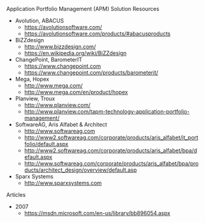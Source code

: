 
Application Portfolio Management (APM) Solution Resources
* Avolution, ABACUS
  * https://avolutionsoftware.com/
  * https://avolutionsoftware.com/products/#abacusproducts
* BiZZdesign
  * http://www.bizzdesign.com/
  * https://en.wikipedia.org/wiki/BiZZdesign 
* ChangePoint, BarometerIT
  * https://www.changepoint.com
  * https://www.changepoint.com/products/barometerit/
* Mega, Hopex
  * http://www.mega.com/
  * http://www.mega.com/en/product/hopex
* Planview, Troux
  * http://www.planview.com/
  * http://www.planview.com/tapm-technology-application-portfolio-management/
* SoftwareAG, Aris Alfabet & Architect
  * http://www.softwareag.com
  * http://www2.softwareag.com/corporate/products/aris_alfabet/it_portfolio/default.aspx
  * http://www2.softwareag.com/corporate/products/aris_alfabet/bpa/default.aspx
  * http://www.softwareag.com/corporate/products/aris_alfabet/bpa/products/architect_design/overview/default.asp
* Sparx Systems
  * http://www.sparxsystems.com



Articles
* 2007  
  * https://msdn.microsoft.com/en-us/library/bb896054.aspx

